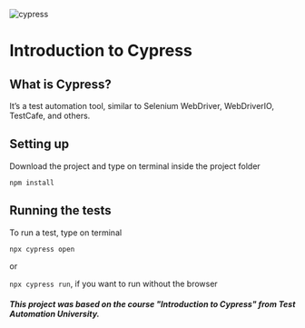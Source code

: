 ![cypress](https://res-4.cloudinary.com/crunchbase-production/image/upload/c_lpad,h_256,w_256,f_auto,q_auto:eco/v1465236899/wigflggf5raplbxjpcnl.png)

# Introduction to Cypress

## What is Cypress?
It’s a test automation tool, similar to Selenium WebDriver, WebDriverIO, TestCafe, and others.

## Setting up
Download the project and type on terminal inside the project folder

`npm install`

## Running the tests
To run a test, type on terminal
 
 `npx cypress open` 
 
 or 
 
 `npx cypress run`, if you want to run without the browser
 
 
 
 
 #### *This project was based on the course "Introduction to Cypress" from Test Automation University.* 
